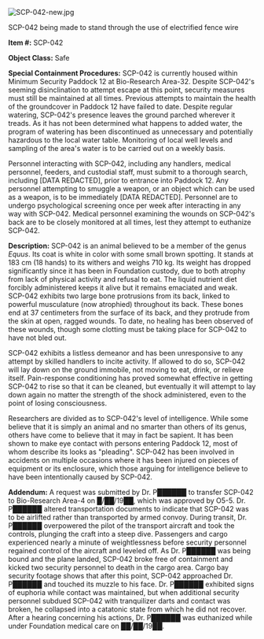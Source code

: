 ![SCP-042-new.jpg](http://scp-wiki.wdfiles.com/local--files/scp-042/SCP-042-new.jpg)

SCP-042 being made to stand through the use of electrified fence wire

**Item #:** SCP-042

**Object Class:** Safe

**Special Containment Procedures:** SCP-042 is currently housed within Minimum Security Paddock 12 at Bio-Research Area-32. Despite SCP-042's seeming disinclination to attempt escape at this point, security measures must still be maintained at all times. Previous attempts to maintain the health of the groundcover in Paddock 12 have failed to date. Despite regular watering, SCP-042's presence leaves the ground parched wherever it treads. As it has not been determined what happens to added water, the program of watering has been discontinued as unnecessary and potentially hazardous to the local water table. Monitoring of local well levels and sampling of the area's water is to be carried out on a weekly basis.

Personnel interacting with SCP-042, including any handlers, medical personnel, feeders, and custodial staff, must submit to a thorough search, including \[DATA REDACTED\], prior to entrance into Paddock 12. Any personnel attempting to smuggle a weapon, or an object which can be used as a weapon, is to be immediately \[DATA REDACTED\]. Personnel are to undergo psychological screening once per week after interacting in any way with SCP-042. Medical personnel examining the wounds on SCP-042's back are to be closely monitored at all times, lest they attempt to euthanize SCP-042.

**Description:** SCP-042 is an animal believed to be a member of the genus _Equus_. Its coat is white in color with some small brown spotting. It stands at 183 cm (18 hands) to its withers and weighs 710 kg. Its weight has dropped significantly since it has been in Foundation custody, due to both atrophy from lack of physical activity and refusal to eat. The liquid nutrient diet forcibly administered keeps it alive but it remains emaciated and weak. SCP-042 exhibits two large bone protrusions from its back, linked to powerful musculature (now atrophied) throughout its back. These bones end at 37 centimeters from the surface of its back, and they protrude from the skin at open, ragged wounds. To date, no healing has been observed of these wounds, though some clotting must be taking place for SCP-042 to have not bled out.

SCP-042 exhibits a listless demeanor and has been unresponsive to any attempt by skilled handlers to incite activity. If allowed to do so, SCP-042 will lay down on the ground immobile, not moving to eat, drink, or relieve itself. Pain-response conditioning has proved somewhat effective in getting SCP-042 to rise so that it can be cleaned, but eventually it will attempt to lay down again no matter the strength of the shock administered, even to the point of losing consciousness.

Researchers are divided as to SCP-042's level of intelligence. While some believe that it is simply an animal and no smarter than others of its genus, others have come to believe that it may in fact be sapient. It has been shown to make eye contact with persons entering Paddock 12, most of whom describe its looks as "pleading". SCP-042 has been involved in accidents on multiple occasions where it has been injured on pieces of equipment or its enclosure, which those arguing for intelligence believe to have been intentionally caused by SCP-042.

**Addendum:** A request was submitted by Dr. P██████ to transfer SCP-042 to Bio-Research Area-4 on █/██/19██, which was approved by O5-5. Dr. P██████ altered transportation documents to indicate that SCP-042 was to be airlifted rather than transported by armed convoy. During transit, Dr. P██████ overpowered the pilot of the transport aircraft and took the controls, plunging the craft into a steep dive. Passengers and cargo experienced nearly a minute of weightlessness before security personnel regained control of the aircraft and leveled off. As Dr. P██████ was being bound and the plane landed, SCP-042 broke free of containment and kicked two security personnel to death in the cargo area. Cargo bay security footage shows that after this point, SCP-042 approached Dr. P██████ and touched its muzzle to his face. Dr. P██████ exhibited signs of euphoria while contact was maintained, but when additional security personnel subdued SCP-042 with tranquilizer darts and contact was broken, he collapsed into a catatonic state from which he did not recover. After a hearing concerning his actions, Dr. P██████ was euthanized while under Foundation medical care on ██/██/19██.